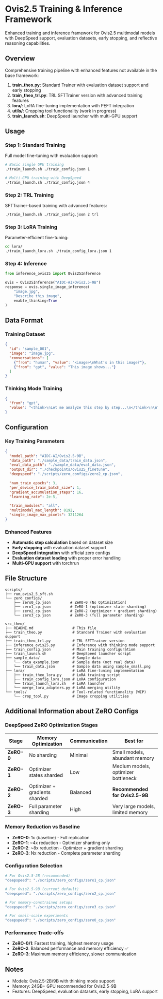 # Ovis2.5 Training & Inference Framework

Enhanced training and inference framework for Ovis2.5 multimodal models with DeepSpeed support, evaluation datasets, early stopping, and reflective reasoning capabilities.

## Overview

Comprehensive training pipeline with enhanced features not available in the base framework:

1. **train_theo.py**: Standard Trainer with evaluation dataset support and early stopping
2. **train_theo_trl.py**: TRL SFTTrainer version with advanced training features  
3. **lora/**: LoRA fine-tuning implementation with PEFT integration
4. **utils/**: Cropping tool functionality (work in progress)
5. **train_launch.sh**: DeepSpeed launcher with multi-GPU support

## Usage

### Step 1: Standard Training
Full model fine-tuning with evaluation support:

```bash
# Basic single GPU training
./train_launch.sh ./train_config.json 1

# Multi-GPU training with DeepSpeed
./train_launch.sh ./train_config.json 4
```

### Step 2: TRL Training
SFTTrainer-based training with advanced features:

```bash
./train_launch.sh ./train_config.json 2 trl
```

### Step 3: LoRA Training
Parameter-efficient fine-tuning:

```bash
cd lora/
./train_launch_lora.sh ./train_config_lora.json 1
```

### Step 4: Inference
```python
from inference_ovis25 import Ovis25Inference

ovis = Ovis25Inference("AIDC-AI/Ovis2.5-9B")
response = ovis.single_image_inference(
    "image.jpg", 
    "Describe this image",
    enable_thinking=True
)
```

## Data Format

### Training Dataset
```json
{
  "id": "sample_001",
  "image": "image.jpg",
  "conversations": [
    {"from": "human", "value": "<image>\nWhat's in this image?"},
    {"from": "gpt", "value": "This image shows..."}
  ]
}
```

### Thinking Mode Training
```json
{
  "from": "gpt", 
  "value": "<think>\nLet me analyze this step by step...\n</think>\n\nThe answer is..."
}
```

## Configuration

### Key Training Parameters
```json
{
  "model_path": "AIDC-AI/Ovis2.5-9B",
  "data_path": "./sample_data/train_data.json", 
  "eval_data_path": "./sample_data/eval_data.json",
  "output_dir": "./checkpoints/ovis25_finetune",
  "deepspeed": "./scripts/zero_configs/zero2_cp.json",
  
  "num_train_epochs": 3,
  "per_device_train_batch_size": 1,
  "gradient_accumulation_steps": 16,
  "learning_rate": 2e-5,
  
  "train_modules": "all",
  "multimodal_max_length": 8192,
  "single_image_max_pixels": 3211264
}
```

### Enhanced Features
- **Automatic step calculation** based on dataset size
- **Early stopping** with evaluation dataset support  
- **DeepSpeed integration** with official zero configs
- **Evaluation dataset loading** with proper error handling
- **Multi-GPU support** with torchrun

## File Structure

```
scripts/
├── run_ovis2_5_sft.sh
└── zero_configs/
    ├── zero0_cp.json         # ZeRO-0 (No Optimization)
    ├── zero1_cp.json         # ZeRO-1 (optimizer state sharding)
    ├── zero2_cp.json         # ZeRO-2 (optimizer + gradient sharding) 
    └── zero3_cp.json         # ZeRO-3 (full parameter sharding)

src_theo/
├── README.md                  # This file
├── train_theo.py              # Standard Trainer with evaluation support
├── train_theo_trl.py          # TRL SFTTrainer version  
├── inference_ovis25.py        # Inference with thinking mode support
├── train_config.json          # Main training configuration
├── train_launch.sh            # DeepSpeed launcher script
├── sample_data/               # Sample data
│   └── data_example.json      # Sample data (not real data)
│   └── train_data.json        # Sample data using sample_small.png
├── lora/                      # LoRA fine-tuning implementation
│   ├── train_theo_lora.py     # LoRA training script
│   ├── train_config_lora.json # LoRA configuration
│   └── train_launch_lora.sh   # LoRA launcher
│   └── merge_lora_adapters.py # LoRA merging utility
└── tools/                     # Tool-related functionality (WIP)
    └── crop_tool.py           # Image cropping utilities
```

## Additional Information about ZeRO Configs

### DeepSpeed ZeRO Optimization Stages

| Stage | Memory Optimization | Communication | Best for |
|-------|-------------------|---------------|----------|
| **ZeRO-0** | No sharding | Minimal | Small models, abundant memory |
| **ZeRO-1** | Optimizer states sharded | Low | Medium models, optimizer bottleneck |
| **ZeRO-2** | Optimizer + gradients sharded | Balanced | **Recommended for Ovis2.5-9B** |
| **ZeRO-3** | Full parameter sharding | High | Very large models, limited memory |

### Memory Reduction vs Baseline

- **ZeRO-0**: 1x (baseline) - Full replication
- **ZeRO-1**: ~4x reduction - Optimizer sharding only
- **ZeRO-2**: ~8x reduction - Optimizer + gradient sharding  
- **ZeRO-3**: Nx reduction - Complete parameter sharding

### Configuration Selection

```bash
# For Ovis2.5-2B (recommended)
"deepspeed": "./scripts/zero_configs/zero1_cp.json"

# For Ovis2.5-9B (current default)
"deepspeed": "./scripts/zero_configs/zero2_cp.json"

# For memory-constrained setups
"deepspeed": "./scripts/zero_configs/zero3_cp.json"

# For small-scale experiments
"deepspeed": "./scripts/zero_configs/zero0_cp.json"
```

### Performance Trade-offs

- **ZeRO-0/1**: Fastest training, highest memory usage
- **ZeRO-2**: Balanced performance and memory efficiency ✅
- **ZeRO-3**: Maximum memory efficiency, slower communication

## Notes

- Models: Ovis2.5-2B/9B with thinking mode support
- Memory: 24GB+ GPU recommended for Ovis2.5-9B
- Features: DeepSpeed, evaluation datasets, early stopping, LoRA support